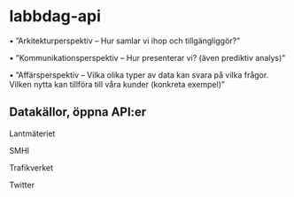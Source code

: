 # labbdag-api

•	”Arkitekturperspektiv – Hur samlar vi ihop och tillgängliggör?” 

•	”Kommunikationsperspektiv – Hur presenterar vi? (även prediktiv analys)” 

•	”Affärsperspektiv – Vilka olika typer av data kan svara på vilka frågor. Vilken nytta kan tillföra till våra kunder (konkreta exempel)”

## Datakällor, öppna API:er
Lantmäteriet

SMHI

Trafikverket

Twitter
